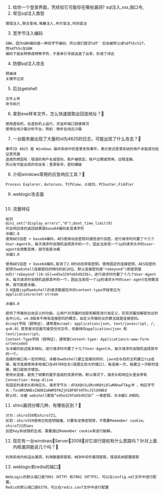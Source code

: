 1. 给你一个登录界面，凭经验它可能存在哪些漏洞?
sql注入,xss,弱口令,
2. 常见sql注入类型
```
报错注入,联合查询,堆叠注入,布尔盲注,时间盲注
```
3. 宽字节注入编码
```
GBK。因为GBK编码是一种双字节编码，所以我们提交%df' 后会被转义成%df%5c%27，而%df%5c在GBK
编码下就会转换成特殊字符，于是单引号就逃逸了出来，形成了闭合
```
4. 防御sql注入攻击
```
预编译
关键字过滤

```
5. 后台getshell
```
文件上传
命令执行

```
6. 拿到exe样本文件，怎么快速提取出回连地址？
```
使用虚拟机，在虚拟机上运行，并监听端口链接情况
使用在线沙箱分析平台，例如：微步在线云沙箱
```

7. 一台服务器出现了大量的id为4625的日志，可能出现了什么攻击？
```
事件ID 4625 是 Windows 操作系统中的登录失败事件，表示尝试登录系统的用戶未能成功验证其凭据
造成的原因有：错误的用戶名或密码，账戶被锁定，账戶过期或禁用，远程连接。
所以有可能出现的攻击有：登录账号，密码爆破
```

8. 介绍windows常用的应急响应工具？
```
Process Explorer，Autoruns，TCPView，火绒剑，PChunter,Fiddler
```

9. weblogic攻击面
```
```

10. 流量特征
```
蚁剑
@ini_set("display_errors","0");@set_time_limit(0)
并且响应体的返回结果是base64编码发混淆字符
冰蝎2.0
使用AES加密 + base64编码，AES使用动态密钥对通信进行加密，进行请求时内置了十几个User-Agent头，每次请求时会随机选择其中的一个。因此当发现一个ip的请求头中的user-agent在频繁变换，就可能是冰蝎
冰蝎3.0

使用AES加密 + base64编码,取消了2.0的动态获取密钥，使用固定的连接密钥，AES加密的密钥为webshell连接密码的MD5的前16位，默认连接密码是"rebeyond"(即密钥是md5('rebeyond')[0:16]=e45e329feb5d925b)。进行请求时内置了十几个User-Agent头，每次请求时会随机选择其中的一个。因此当发现一个ip的请求头中的user-agent在频繁变换，就可能是冰蝎。
3.0连接jsp的webshell的请求数据包中的content-type字段常见为application/octet-stream

冰蝎4.0

提供了传输协议自定义的功能，让用户对流量的加密和解密进行自定义，实现流量加解密协议的去中心化。v4.0版本不再有连接密码的概念，自定义传输协议的算法就是连接密码。
Accept字段（弱特征），通常是Accept: application/json, text/javascript, /; q=0.01 意思是浏览器可接受任何文件，但最倾向application/json 和 text/javascript。
Content-Type字段（弱特征），通常是Content-type: Application/x-www-form-urlencoded
与冰蝎的前述版本相似，进行请求时内置了十几个User-Agent头，每次请求时会随机选择其中的一个。
连接的端口有一定的特征，冰蝎与webshell建立连接的同时，java也与目的主机建立tcp连接，每次连接使用本地端口在49700左右(就是比较大的端口)，每连接一次，每建立一次新的连接，端口就依次增加。
使用长连接，避免了频繁的握手造成的资源开销。默认情况下，请求头和响应头里会带有 Connection：Keep-Alive
有固定的请求头和响应头，请求字节头：dFAXQV1LORcHRQtLRlwMAhwFTAg/M ，响应字节头：TxcWR1NNExZAD0ZaAWMIPAZjH1BFBFtHThcJSlUXWEd
默认时，冰蝎 webshell都有“e45e329feb5d925b” 一串密钥，与冰蝎3.0相同。

```

11. shiro漏洞分哪几种，有哪些区别？
```
分为：shiro550和shiro721。
区别：shiro550使用已知密钥碰撞，只要有足够密钥库，不需要Remember cookie。shiro721的aes
加密key系统随机生成，需要通过Remember cookie来进行破解。
```


12. 现在有一台windowsServer2008，对它进行提权有什么思路吗？针对上面内核漏洞能说几个吗？
```
利用系统内核溢出漏洞，利用数据库提取，WEB中间件漏洞提取，错误系统配置提取
```

13. weblogic和redis的端口
```
WebLogic的默认端口是7001（HTTP）和7002（HTTPS），可以在config.xml文件中进行配置。
Redis的默认端口是6379，可以在redis.conf文件中进行配置
```

